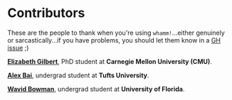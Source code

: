 # Contributors #

These are the people to thank when you're using `whamm!`...either genuinely or sarcastically...if you have problems, you should let them know in a [GH issue](https://github.com/ejrgilbert/whamm/issues) ;)

[**Elizabeth Gilbert**](https://se-phd.s3d.cmu.edu/People/students/student-bios/gilbert-elizabeth.html), PhD student at **Carnegie Mellon University (CMU)**.

[**Alex Bai**](https://www.eecs.tufts.edu/~abai02/), undergrad student at **Tufts University**.

[**Wavid Bowman**](), undergrad student at **University of Florida**.
